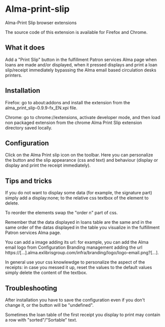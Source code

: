 # Alma-print-slip

Alma-Print Slip browser extensions

The source code of this extension is available for Firefox and Chrome.

## What it does

Add a "Print Slip" button in the fulfillment Patron services Alma page when loans are made and/or displayed, when it pressed displays and print a loan slip/receipt immediately bypassing the Alma email based circulation desks printers.

## Installation

Firefox: go to about:addons and install the extension from the alma_print_slip-0.9.9-fx_EN.xpi file.

Chrome: go to chrome://extensions, activate developer mode, and then load non packaged extension from the chrome Alma Print Slip extension directory saved locally.

## Configuration

Click on the Alma Print slip icon on the toolbar.
Here you can personalize the button and the slip appearance (css and text) and behaviour (display or display and print the receipt immediately).

## Tips and tricks

If you do not want to display some data (for example, the signature part) simply add a display:none; to the relative css textbox of the element to delete.

To reorder the elements swap the "order n" part of css.

Remember that the data displayed in loans table are the same and in the same order of the datas displayed in the table you visualize in the fulfillment Patron services Alma page.

You can add a image adding its url: for example, you can add the Alma email logo from Configuration Branding management adding the url https://[...].alma.exlibrisgroup.com/infra/branding/logo/logo-email.png?[...].

In general use your css knowlewdge to personalize the aspect of the receipts: in case you messed it up, reset the values to the default values simply delete the content of the textbox.

## Troubleshooting

After installation you have to save the configuration even if you don't change it, or the button will be "undefined".

Sometimes the loan table of the first receipt you display to print may contain a row with "sorted"/"Sortable" text.



